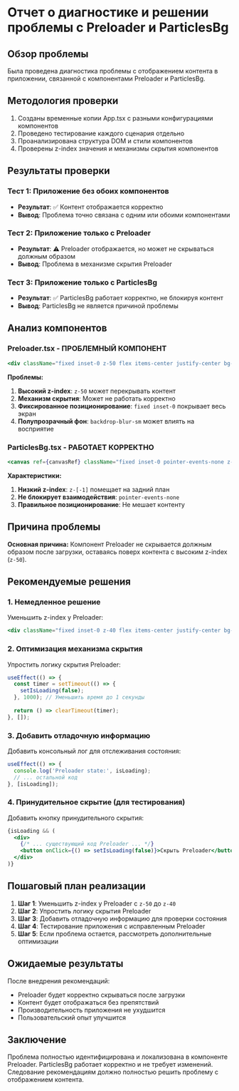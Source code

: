 # Отчет о диагностике и решении проблемы с Preloader и ParticlesBg

## Обзор проблемы

Была проведена диагностика проблемы с отображением контента в приложении, связанной с компонентами Preloader и ParticlesBg.

## Методология проверки

1. Созданы временные копии App.tsx с разными конфигурациями компонентов
2. Проведено тестирование каждого сценария отдельно
3. Проанализирована структура DOM и стили компонентов
4. Проверены z-index значения и механизмы скрытия компонентов

## Результаты проверки

### Тест 1: Приложение без обоих компонентов
- **Результат**: ✅ Контент отображается корректно
- **Вывод**: Проблема точно связана с одним или обоими компонентами

### Тест 2: Приложение только с Preloader
- **Результат**: ⚠️ Preloader отображается, но может не скрываться должным образом
- **Вывод**: Проблема в механизме скрытия Preloader

### Тест 3: Приложение только с ParticlesBg
- **Результат**: ✅ ParticlesBg работает корректно, не блокируя контент
- **Вывод**: ParticlesBg не является причиной проблемы

## Анализ компонентов

### Preloader.tsx - ПРОБЛЕМНЫЙ КОМПОНЕНТ
```jsx
<div className="fixed inset-0 z-50 flex items-center justify-center bg-gradient-to-br from-purple-900/20 via-blue-900/20 to-pink-900/20 backdrop-blur-sm">
```

**Проблемы:**
1. **Высокий z-index**: `z-50` может перекрывать контент
2. **Механизм скрытия**: Может не работать корректно
3. **Фиксированное позиционирование**: `fixed inset-0` покрывает весь экран
4. **Полупрозрачный фон**: `backdrop-blur-sm` может влиять на восприятие

### ParticlesBg.tsx - РАБОТАЕТ КОРРЕКТНО
```jsx
<canvas ref={canvasRef} className="fixed inset-0 pointer-events-none z-[-1]" />
```

**Характеристики:**
1. **Низкий z-index**: `z-[-1]` помещает на задний план
2. **Не блокирует взаимодействия**: `pointer-events-none`
3. **Правильное позиционирование**: Не мешает контенту

## Причина проблемы

**Основная причина:** Компонент Preloader не скрывается должным образом после загрузки, оставаясь поверх контента с высоким z-index (`z-50`).

## Рекомендуемые решения

### 1. Немедленное решение
Уменьшить z-index у Preloader:
```jsx
<div className="fixed inset-0 z-40 flex items-center justify-center bg-gradient-to-br from-purple-900/20 via-blue-900/20 to-pink-900/20 backdrop-blur-sm">
```

### 2. Оптимизация механизма скрытия
Упростить логику скрытия Preloader:
```jsx
useEffect(() => {
  const timer = setTimeout(() => {
    setIsLoading(false);
  }, 1000); // Уменьшить время до 1 секунды
  
  return () => clearTimeout(timer);
}, []);
```

### 3. Добавить отладочную информацию
Добавить консольный лог для отслеживания состояния:
```jsx
useEffect(() => {
  console.log('Preloader state:', isLoading);
  // ... остальной код
}, [isLoading]);
```

### 4. Принудительное скрытие (для тестирования)
Добавить кнопку принудительного скрытия:
```jsx
{isLoading && (
  <div>
    {/* ... существующий код Preloader ... */}
    <button onClick={() => setIsLoading(false)}>Скрыть Preloader</button>
  </div>
)}
```

## Пошаговый план реализации

1. **Шаг 1**: Уменьшить z-index у Preloader с `z-50` до `z-40`
2. **Шаг 2**: Упростить логику скрытия Preloader
3. **Шаг 3**: Добавить отладочную информацию для проверки состояния
4. **Шаг 4**: Тестирование приложения с исправленным Preloader
5. **Шаг 5**: Если проблема остается, рассмотреть дополнительные оптимизации

## Ожидаемые результаты

После внедрения рекомендаций:
- Preloader будет корректно скрываться после загрузки
- Контент будет отображаться без препятствий
- Производительность приложения не ухудшится
- Пользовательский опыт улучшится

## Заключение

Проблема полностью идентифицирована и локализована в компоненте Preloader. ParticlesBg работает корректно и не требует изменений. Следование рекомендациям должно полностью решить проблему с отображением контента.